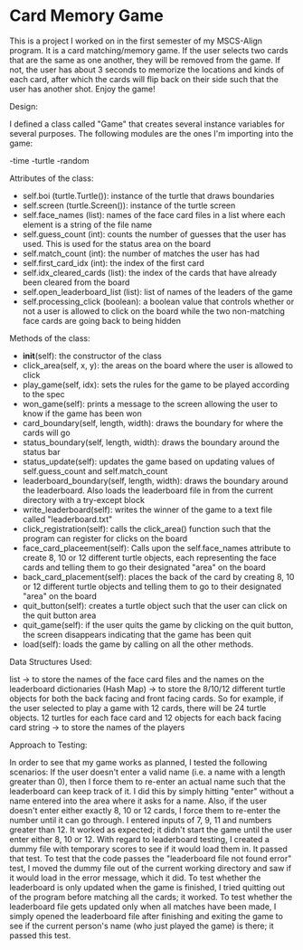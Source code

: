 # Card Memory Game
This is a project I worked on in the first semester of my MSCS-Align program.
It is a card matching/memory game. If the user selects two cards that are the same
as one another, they will be removed from the game. If not, the user has about
3 seconds to memorize the locations and kinds of each card, after which the cards
will flip back on their side such that the user has another shot. Enjoy the game!

Design:

I defined a class called "Game" that creates several instance variables for several 
purposes. The following modules are the ones I'm importing into the game:

-time
-turtle
-random

Attributes of the class:
- self.boi (turtle.Turtle()): instance of the turtle that draws boundaries
- self.screen (turtle.Screen()): instance of the turtle screen
- self.face_names (list): names of the face card files in a list
			where each element is a string of the file name
- self.guess_count (int): counts the number of guesses that the user has
			  used. This is used for the status area on the board
- self.match_count (int): the number of matches the user has had
- self.first_card_idx (int): the index of the first card
- self.idx_cleared_cards (list): the index of the cards that have already been
				   cleared from the board
- self.open_leaderboard_list (list): list of names of the leaders of the game
- self.processing_click (boolean): a boolean value that controls whether or not
				a user is allowed to click on the board while
				the two non-matching face cards are going back
				to being hidden

Methods of the class:
- __init__(self): the constructor of the class
- click_area(self, x, y): the areas on the board where the user is allowed 
			  to click
- play_game(self, idx): sets the rules for the game to be played according
			to the spec
- won_game(self): prints a message to the screen allowing the user to know
		  if the game has been won
- card_boundary(self, length, width): draws the boundary for where the cards
   				  will go
- status_boundary(self, length, width): draws the boundary around the status bar
- status_update(self): updates the game based on updating values of self.guess_count
		   and self.match_count
- leaderboard_boundary(self, length, width): draws the boundary around the leaderboard. Also loads the leaderboard
					 file in from the current directory with a try-except block
- write_leaderboard(self): writes the winner of the game to a text file called "leaderboard.txt"
- click_registration(self): calls the click_area() function such that the program can
			register for clicks on the board
- face_card_placeement(self): Calls upon the self.face_names attribute to create 8, 10 or 12
			  different turtle objects, each representing the face cards and telling
			  them to go their designated "area" on the board
- back_card_placement(self): places the back of the card by creating 8, 10 or 12 different turtle
			 objects and telling them to go to their designated "area" on the board
- quit_button(self): creates a turtle object such that the user can click on the quit button area
- quit_game(self): if the user quits the game by clicking on the quit button, the screen disappears
		indicating that the game has been quit
- load(self): loads the game by calling on all the other methods.

Data Structures Used:

list -> to store the names of the face card files and the names on the leaderboard
dictionaries (Hash Map) -> to store the 8/10/12 different turtle objects for both the back facing
					  and front facing cards. So for example, if the user selected to play a game with
					  12 cards, there will be 24 turtle objects. 12 turtles for each face card
					  and 12 objects for each back facing card
string -> to store the names of the players

Approach to Testing:

In order to see that my game works as planned, I tested the following scenarios: If the user doesn't enter a 
valid name (i.e. a name with a length greater than 0), then I force them to re-enter an actual 
name such that the leaderboard can keep track of it. I did this by simply hitting "enter" without a name
entered into the area where it asks for a name. Also, if the user doesn't enter either exactly 8,
10 or 12 cards, I force them to re-enter the number until it can go through. I entered inputs of 7, 9, 11
and numbers greater than 12. It worked as expected; it didn't start the game until the user enter either 8,
10 or 12. With regard to leaderboard testing, I created a dummy file with temporary
scores to see if it would load them in. It passed that test. To test that the code passes
the "leaderboard file not found error" test, I moved the dummy file out of the current working directory
and saw if it would load in the error message, which it did. To test whether the leaderboard is only
updated when the game is finished, I tried quitting out of the program before
matching all the cards; it worked. To test whether the leaderboard file gets updated only
when all matches have been made, I simply opened the leaderboard file after finishing and
exiting the game to see if the current person's name (who just played the game) is there; it 
passed this test.
